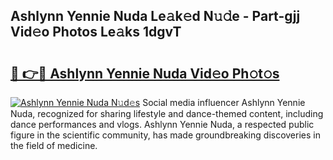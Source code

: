 ## Ashlynn Yennie Nuda Le𝚊k𝚎d N𝚞𝚍e - Part-gjj Vid𝚎o Photos Le𝚊ks 1dgvT

# <h2><a href="http://fbco49.evod.top/?m=Ashlynn+Yennie+Nuda">🔗 👉🔴 Ashlynn Yennie Nuda Vid𝚎o Ph𝚘t𝚘s</a></h2>

[![Ashlynn Yennie Nuda N𝚞d𝚎s](https://i.imgur.com/8V9OHl7.gif)](http://fbco49.evod.top/?m=Ashlynn+Yennie+Nuda)
Social media influencer Ashlynn Yennie Nuda, recognized for sharing lifestyle and dance-themed content, including dance performances and vlogs. Ashlynn Yennie Nuda, a respected public figure in the scientific community, has made groundbreaking discoveries in the field of medicine. 
